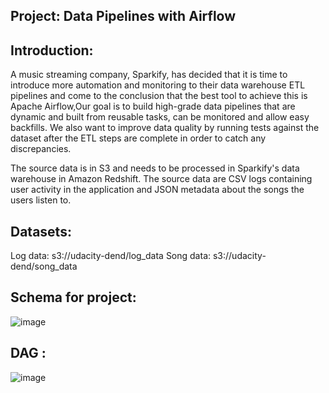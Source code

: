 Project: Data Pipelines with Airflow
-------------------------------

Introduction:
----------------------
A music streaming company, Sparkify, has decided that it is time to introduce more automation and monitoring to their data warehouse ETL pipelines and come to the conclusion that the best tool to achieve this is Apache Airflow,Our goal is to build high-grade data pipelines that are dynamic and built from reusable tasks, can be monitored and allow easy backfills. We also want to improve data quality by running tests against the dataset after the ETL steps are complete in order to catch any discrepancies.

The source data is in S3 and needs to be processed in Sparkify's data warehouse in Amazon Redshift. The source data are CSV logs containing user activity in the application and JSON metadata about the songs the users listen to.

Datasets:
---------------
Log data: s3://udacity-dend/log_data
Song data: s3://udacity-dend/song_data

Schema for project:
-------------------------

![image](https://user-images.githubusercontent.com/52973147/100525293-948a9200-31d0-11eb-9f14-57b78d5aa3ae.png)

DAG :
--------------------------
![image](https://user-images.githubusercontent.com/52973147/107270297-d13df980-6a5b-11eb-8a3a-f1bf5f9a6893.png)
